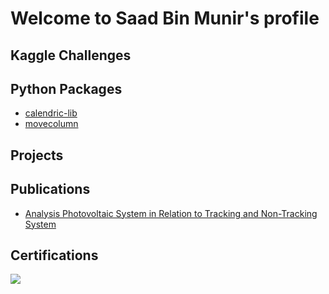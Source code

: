 # Welcome to Saad Bin Munir's profile

## Kaggle Challenges

## Python Packages
* [calendric-lib](https://pypi.org/project/calendric-lib/)
* [movecolumn](https://pypi.org/project/movecolumn/)

## Projects

## Publications
* [Analysis Photovoltaic System in Relation to Tracking and Non-Tracking System](https://www.researchgate.net/publication/349319190_Analysis_Photovoltaic_System_in_Relation_to_Tracking_and_Non-Tracking_System)

## Certifications
<a href="https://www.credly.com/badges/c92b0779-3d61-4140-8cd5-27f948bdfc9c/public_url">
<img src="https://user-images.githubusercontent.com/96207544/219008797-0636b417-f118-4039-8465-0ddc8f43cf65.png"/>
</a>


